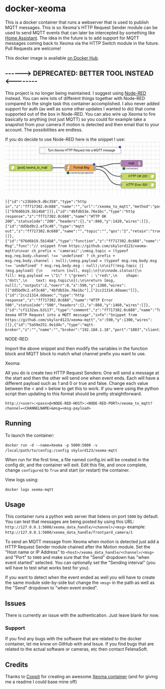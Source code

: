 # docker-xeoma

This is a docker container that runs a webserver that is used to publish MQTT messages. This is so Xeoma's HTTP Request Sender module can be used to send MQTT events that can later be intercepted by something like [Home Assistant](https://home-assistant.io/). The idea in the future is to add support for MQTT messages coming back to Xeoma via the HTTP Switch module in the future. Pull Requests are welcome!

This docker image is available [on Docker Hub](https://hub.docker.com/r/skylord123/xeoma-mqtt).

## ------> DEPRECATED: BETTER TOOL INSTEAD <--------

This project is no longer being maintained. I suggest using [Node-RED](https://nodered.org/) instead. You can wire lots of different things together with Node-RED compared to the single task this container accomplished. I also never added support for auth (as well as some other updates I wanted to do) that come supported out of the box in Node-RED. You can also wire up Xeoma to fire basically to anything (not just MQTT) so you could for example take a snapshot from your camera if motion is detected and then email that to your account. The possibilities are endless.

If you do decide to use Node-RED here is the snippet I use:
![Node-RED Xeoma MQTT Snapshot](xeoma-mqtt-snapshot.png)
```
[{"id":"c23bb9c9.d6c358","type":"http in","z":"ff717302.0c688","name":"","url":"/xeoma_to_mqtt","method":"post","upload":false,"swaggerDoc":"","x":360,"y":1380,"wires":[["976d6b19.5b14b8"]]},{"id":"4bfdb53e.76e1bc","type":"http response","z":"ff717302.0c688","name":"HTTP OK 200","statusCode":"200","headers":{},"x":860,"y":1420,"wires":[]},{"id":"dd5bd9c2.ef3c48","type":"mqtt out","z":"ff717302.0c688","name":"","topic":"","qos":"2","retain":"true","broker":"5a59e251.9e1d4c","x":830,"y":1360,"wires":[]},{"id":"976d6b19.5b14b8","type":"function","z":"ff717302.0c688","name":"Format Msg","func":"// snippet from https://github.com/skylord123/xeoma-mqtt\n\nvar ch_prefix = 'cameras/';\nmsg.topic = (typeof msg.req.body.channel !== 'undefined' ? ch_prefix + msg.req.body.channel : null);\nmsg.payload = (typeof msg.req.body.msg !== 'undefined' ? msg.req.body.msg : null);\n\nif(!msg.topic || !msg.payload) {\n    return [null, msg];\n}\n\nnode.status({\n    fill: msg.payload == \"1\" ? \"green\" : \"red\",\n    shape: \"dot\",\n    text: msg.topic\n});\n\nreturn [msg, null];","outputs":2,"noerr":0,"x":590,"y":1380,"wires":[["dd5bd9c2.ef3c48","4bfdb53e.76e1bc"],["2cc21314.ddaaec"]]},{"id":"2cc21314.ddaaec","type":"http response","z":"ff717302.0c688","name":"HTTP Error 500","statusCode":"500","headers":{},"x":860,"y":1460,"wires":[]},{"id":"cf1132aa.b3117","type":"comment","z":"ff717302.0c688","name":"Turn Xeoma HTTP Request into a MQTT message","info":"Snippet from https://github.com/skylord123/xeoma-mqtt","x":590,"y":1300,"wires":[]},{"id":"5a59e251.9e1d4c","type":"mqtt-broker","z":"","name":"","broker":"192.168.1.10","port":"1883","clientid":"","usetls":false,"compatmode":true,"keepalive":"60","cleansession":true,"birthTopic":"","birthQos":"0","birthPayload":"","willTopic":"","willQos":"0","willPayload":""}]
```
NODE-RED:

Import the above snippet and then modify the variables in the function block and MQTT block to match what channel prefix you want to use.

Xeoma:

All you do is create two HTTP Request Senders: One will send a message at the start and then the other will send one when event ends. Each will have a different payload such as 1 and 0 or true and false. Change each value between the < and > below to get this to work. If you were using the python script then updating to this format should be pretty straightforward.
```
http://<user>:<pass>@<NODE-RED-HOST>:<NODE-RED-PORT>/xeoma_to_mqtt?channel=<CHANNELNAME>&msg=<msg-payload>
```


## Running

To launch the container:

`docker run -d --name=Xeoma -p 5000:5000 -v /local/path/to/config:/config skylord123/xeoma-mqtt`

When run for the first time, a file named config.ini will be created in the config dir, and the container will exit. Edit this file, and once complete, change `configured` to `True` and start (or restart) the container.

View logs using:

`docker logs xeoma-mqtt`

## Usage

This container runs a python web server that listens on port `5000` by default. You can test that messages are being posted by using this URL:
`http://127.0.0.1:5000/xeoma_data_handle/<channel>/<msg>`
example:
`http://127.0.0.1:5000/xeoma_data_handle/frontyard_camera/1`

To send an MQTT message from Xeoma when motion is detected just add a HTTP Request Sender module chained after the Motion module. Set the "Host name or IP Address" to `<host>/xeoma_data_handle/<channel>/<msg>` and "Port" to `5000` and make sure that the "Send" dropdown has "when event started" selected. You can optionally set the "Sending interval" (you will have to test what works best for you).

If you want to detect when the event ended as well you will have to create the same module side-by-side but change the `<msg>` in the path as well as the "Send" dropdown to "when event ended".

## Issues

There is currently an issue with the authentication. Just leave blank for now.

### Support

If you find any bugs with the software that are related to the docker container, let me know on GitHub with and Issue. If you find bugs that are related to the actual software or cameras, etc then contact FelenaSoft.

## Credits

Thanks to [Coppit](https://github.com/coppit) for creating an awesome [Xeoma container](https://github.com/coppit/docker-xeoma) (and for giving me a readme I could base mine off)
